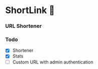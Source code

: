 # ShortLink 🔗
### URL Shortener

### Todo 
- [x] Shortener
- [x] Stats
- [ ] Custom URL with admin authentication
